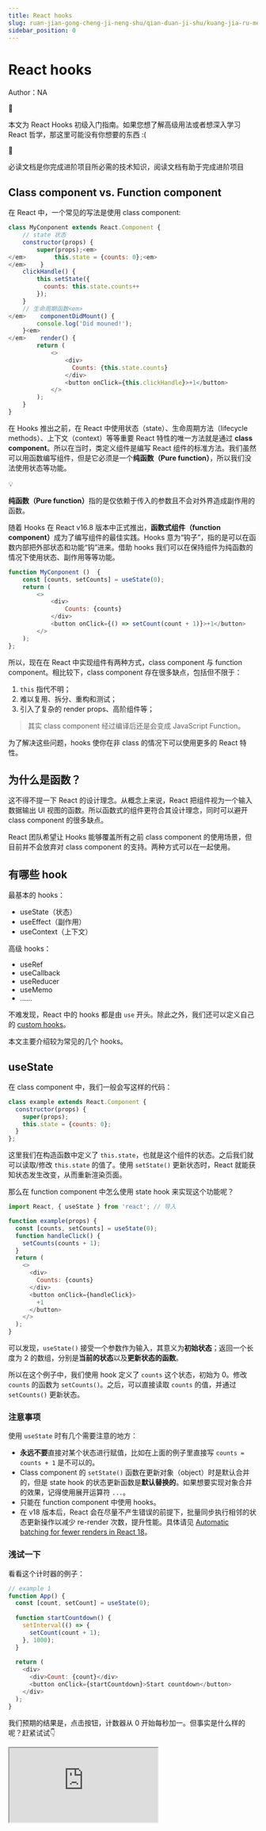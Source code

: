 ```yaml
---
title: React hooks
slug: ruan-jian-gong-cheng-ji-neng-shu/qian-duan-ji-shu/kuang-jia-ru-men/react/reacthooks/reacthooks
sidebar_position: 0
---
```


# React hooks

Author：NA

<div class="callout callout-bg-2 callout-border-2">
<div class='callout-emoji'>🔔</div>
<p>本文为 React Hooks 初级入门指南。如果您想了解高级用法或者想深入学习 React 哲学，那这里可能没有你想要的东西 :(</p>
</div>

<div class="callout callout-bg-2 callout-border-2">
<div class='callout-emoji'>📗</div>
<p>必读文档是你完成进阶项目所必需的技术知识，阅读文档有助于完成进阶项目</p>
</div>

## Class component vs. Function component

在 React 中，一个常见的写法是使用 class component:

```js
class MyConponent extends React.Component {
    // state 状态
    constructor(props) {
        super(props);<em>
</em>        this.state = {counts: 0};<em>
</em>    }
    clickHandle() {
        this.setState({
          counts: this.state.counts++
        });
    }
    // 生命周期函数<em>
</em>    componentDidMount() {
        console.log('Did mouned!');
    }<em>
</em>    render() {
        return (
            <>
                <div>
                  Counts: {this.state.counts}
                </div>
                <button onClick={this.clickHandle}>+1</button>
            </>
        );
    }
}
```

在 Hooks 推出之前，在 React 中使用状态（state）、生命周期方法（lifecycle methods）、上下文（context）等等重要 React 特性的唯一方法就是通过 <b>class component</b>。所以在当时，类定义组件是编写 React 组件的标准方法。我们虽然可以用函数编写组件，但是它必须是一个<b>纯函数（Pure function）</b>，所以我们没法使用状态等功能。

<div class="callout callout-bg-5 callout-border-5">
<div class='callout-emoji'>💡</div>
<p><b>纯函数（Pure function）</b>指的是仅依赖于传入的参数且不会对外界造成副作用的函数。</p>
</div>

随着 Hooks 在 React v16.8 版本中正式推出，<b>函数式组件（function component）</b>成为了编写组件的最佳实践。Hooks 意为“钩子”，指的是可以在函数内部把外部状态和功能“钩”进来。借助 hooks 我们可以在保持组件为纯函数的情况下使用状态、副作用等等功能。

```js
function MyConponent ()  {
    const [counts, setCounts] = useState(0);
    return (
        <>
            <div>
                Counts: {counts}
            </div>
            <button onClick={() => setCount(count + 1)}>+1</button>
        </>
    );
};
```

所以，现在在 React 中实现组件有两种方式，class component 与 function component。相比较下，class component 存在很多缺点，包括但不限于：

1. `this` 指代不明；
2. 难以复用、拆分、重构和测试；
3. 引入了复杂的 render props、高阶组件等；

> 其实 class component 经过编译后还是会变成 JavaScript Function。

为了解决这些问题，hooks 使你在非 class 的情况下可以使用更多的 React 特性。

## 为什么是函数？

这不得不提一下 React 的设计理念。从概念上来说，React 把组件视为一个输入数据输出 UI 视图的函数。所以函数式的组件更符合其设计理念，同时可以避开 class component 的很多缺点。

React 团队希望让 Hooks 能够覆盖所有之前 class component 的使用场景，但目前并不会放弃对 class component 的支持。两种方式可以在一起使用。

## 有哪些 hook

最基本的 hooks：

- useState（状态）
- useEffect（副作用）
- useContext（上下文）

高级 hooks：

- useRef
- useCallback
- useReducer
- useMemo
- ……

不难发现，React 中的 hooks 都是由 `use` 开头。除此之外，我们还可以定义自己的 [custom hooks](https://reactjs.org/docs/hooks-custom.html)。

本文主要介绍较为常见的几个 hooks。

## useState

在 class component 中，我们一般会写这样的代码：

```js
class example extends React.Component {
  constructor(props) {
    super(props);
    this.state = {counts: 0};
  }
};
```

这里我们在构造函数中定义了 `this.state`，也就是这个组件的状态。之后我们就可以读取/修改 `this.state` 的值了。使用 `setState()` 更新状态时，React 就能获知状态发生改变，从而重新渲染页面。

那么在 function component 中怎么使用 state hook 来实现这个功能呢？

```js
import React, { useState } from 'react'; // 导入

function example(props) {
  const [counts, setCounts] = useState(0);
  function handleClick() {
    setCounts(counts + 1);
  }
  return (
    <>
      <div>
        Counts: {counts}
      </div>
      <button onClick={handleClick}>
        +1
      </button>
    </>
  );
}
```

可以发现，`useState()` 接受一个参数作为输入，其意义为<b>初始状态</b>；返回一个长度为 2 的数组，分别是<b>当前的状态</b>以及<b>更新状态的函数</b>。

所以在这个例子中，我们使用 hook 定义了 `counts` 这个状态，初始为 0。修改 `counts` 的函数为 `setCounts()`。之后，可以直接读取 `counts` 的值，并通过 `setCounts()` 更新状态。

### 注意事项

使用 `useState` 时有几个需要注意的地方：

- <b>永远不要</b>直接对某个状态进行赋值，比如在上面的例子里直接写 `counts = counts + 1` 是不可以的。
- Class component 的 `setState()` 函数在更新对象（object）时是默认合并的，但是 state hook 的状态更新函数是<b>默认替换的</b>。如果想要实现对象合并的效果，记得使用展开运算符 `...`。
- 只能在 function component 中使用 hooks。
- 在 v18 版本后，React 会在尽量不产生错误的前提下，批量同步执行相邻的状态更新操作以减少 re-render 次数，提升性能。具体请见 [Automatic batching for fewer renders in React 18](https://github.com/reactwg/react-18/discussions/21)。

### 浅试一下

看看这个计时器的例子：

```js
// example 1
function App() {
  const [count, setCount] = useState(0);
  
  function startCountdown() {
    setInterval(() => {
      setCount(count + 1);
    }, 1000);
  }
  
  return (
    <div>
      <div>Count: {count}</div>
      <button onClick={startCountdown}>Start countdown</button>
    </div>
  );
}
```

我们预期的结果是，点击按钮，计数器从 0 开始每秒加一。但事实是什么样的呢？赶紧试试👇

<iframe src="https://codepen.io/deluxurousCodePen/pen/WNJBggq"/>

如果你熟悉 JS，那么聪明的你肯定会发现，这是由闭包引起的问题。Interval 中的 `count` 值始终保持为定义 Interval 那个时刻的值不变。React hooks 重度依赖闭包，所以在开发时，一定要考虑到闭包带来的问题。

那么怎么解决呢？一种解决方案是，把上面的 `setCount(count + 1);` 改为 `setCount(count => count + 1);`。这样做等于是告诉 hook 我们想要的是把状态 `count` 的值递增 1，而并不依赖于原来的 `count` 值，也就避免了闭包带来的错误。（但这个写法依然存在不合理的地方，比如 `setInterval` 其实是一个会造成副作用的操作，应当把它写在 useEffect 当中。）

## useReducer

<div class="callout callout-bg-5 callout-border-5">
<div class='callout-emoji'>💡</div>
<p>这是一个高级 hook。如果你的时间不是很充裕，可以先跳过不看。</p>
</div>

你用过 JavaScript 中的一个数组方法 [reduce](https://javascript.info/array-methods#reduce-reduceright) 吗？`useReducer` 和它有一样的名字，作用也类似。它是一个高级钩子，可以帮助我们更好地管理状态。我们在这里简单讲讲使用的方法。

```js
const [state, dispatch] = useReducer(reducer, initialArg, init);
```

其实可以把 `useReducer` 看作是更高级的 `useState`。

参数中第一个 `reducer` 是一个函数；`initialArg` 是状态的初始值计算函数的参数；`init` 是计算状态初始值的函数，可以直接留空。留空表示状态的初始值就是 `initialArg`，否则初始值就是 `init(initialArg)`。

一般的简单写法是：

```js
const [state, dispatch] = useReducer(reducer, initialState);
```

`useReducer` 的返回值也是一个数组，第一项是状态 `state`，第二项是调度函数 `dispatch`。

`reducer` 是一个<b>纯函数</b>。它接受两个参数——当前状态和行动对象，并返回一个参数——更新后的状态。`dispatch` 函数用于调度，它接受一个参数——行动对象。

### 一个栗子

```js
function reducer(state, action) {
  switch (action.type) {
    case 'increment':
      return {count: state.count + 1};
    case 'decrement';
      return {count: state.count - 1};
    default:
      throw new Error();
  }
}

function Counter() {
  const [state, dispatch] = useReducer(reducer, {count: 0});
  return (
    <>
      Count: {state.count}
      <button onClick={() => dispatch({type: 'decrement'})}>-1</button>
      <button onClick={() => dispatch({type: 'increment'})}>+1</button>
    </>
  );
}
```

和 `useState` 相比，`useReducer` 多了一个 `reducer` 函数，并且把 `setState` 改为了 `dispatch`。这实际上把状态的维护逻辑进行了一层封装。

我们把可能对状态进行的操作写在 `reducer` 中，并在行动对象中标识操作、附带参数。比如在这个例子中，我们有 `increment` 和 `decrement` 两种操作。根据 `action.type` 的不同，`reducer` 做出相应的处理，并返回新的状态。

这样我们通过调度函数 `dispatch(action)` 就可以按照指定的信息进行状态的修改。调用 `dispatch({type: 'increment'})` 就可以让 `state.count` 递增 1。 

### 注意事项

- `reducer` 必须是一个<b>纯函数</b>。
- `reducer` 中，不能直接对状态进行修改或赋值。应当创建一个新的对象，并在进行必要修改后返回。这里需要注意深浅拷贝问题。可以善用解构赋值。
- React 会保证 `dispatch` 函数在组件存在时保持不变。

## useEffect

<div class="callout callout-bg-3 callout-border-3">
<div class='callout-emoji'>🌞</div>
<p>本文重点介绍对象—— <code>useEffect</code>。</p>
</div>

之前我们提到，函数式组件应当是一个没有副作用的纯函数。但通过 Effect hook，我们可以实现副作用操作。它的格式是这样的：

```js
useEffect(effect, deps);
```

其中 `effect` 是一个<b>函数</b>，它不接受参数。这个函数内部就是具体的副作用操作，譬如网络请求、设置订阅、DOM 操作等等。同时，这个函数可以有返回值，返回值依然是一个不接受参数的函数，表示对副作用的清理或消除。`deps` 可以是 `undefined` 或者一个<b>可以为空的数组</b>，表示这个副作用的依赖。

这样似乎难以理解。我们可以试着这样思考：

组件在渲染时可能希望产生某些副作用，如修改 DOM，访问网络等。我们使用 effect hook 来实现这个功能——把副作用写在 `useEffect` 的参数当中。而在<b>每次重新渲染</b>时，这些副作用都会被重新执行，这会引入一些问题：

- 有时我们希望在重新执行副作用之前消除前一次副作用。解决的办法是在 `effect` 参数中写上返回值。
- 有时某些副作用的重复执行是不必要的且可能影响性能。解决办法就是为副作用加入依赖项。这样做其实是在告诉 React：“这个副作用只依赖于这些值，如果这些值没有改变，那就没有必要重复执行副作用”。那么 React 在每次重新渲染时，就会把每个副作用的依赖项与上次渲染时的值进行比较。当有值发生了改变时，React 才会重新执行副作用。如果依赖项为 undefined，那么每次 re-render 时都会执行副作用。

<div class="callout callout-bg-2 callout-border-2">
<div class='callout-emoji'>🔔</div>
<p>React 在比较依赖项时，使用的是<b>浅比较</b>。所以尽量不要把整个对象、数组等直接作为依赖项。</p>
</div>

### 一个栗子

我们来看看之前 state hook 中使用过的计时器例子，但这次我们使用 `useEffect` 钩子。

```js
// example 2
function App() {
  const [count, setCount] = useState(0);
  
  useEffect(() => {
    const interval = setInterval(() => {
      setCount(count + 1);
    }, 1000);
    return () => {clearInterval(interval);}
  }, [count]);
  
  return (
    <div>
      <div>Count: {count}</div>
    </div>
  );
}
```

尝试理解一下这段代码。[点这里运行](https://codepen.io/deluxurousCodePen/pen/PoaovBe)。

- 第一次渲染时，执行副作用。设置了一个定时器，每隔一秒递增一次 `count`。
- 第一秒过去后，`count` 加 1。状态改变触发 re-render。
- 重新渲染后比较副作用的依赖。发现 `count` 值发生了改变。
- 重新执行副作用。执行时分为两步。
    - 首先，清除上一次的副作用。可以看到代码中定义了清除副作用的函数——它清除了定时器。
    - 然后，执行这一次的副作用。也就是重新设置了定时器。它将在 1 秒后给 `count` 加 1。

- ……

所以，这段代码通过不太直接的方式实现了一个秒数计时器。

你可能想问，为什么在这个例子中，`setCount(count + 1);` 没有像之前那样发生闭包的问题。难道这里没有产生闭包吗？我们会在后文解释这个问题。

### 状态"快门"

我们看一下这个更为直观的例子：

```js
// example 3
function App() {
  const [count, setCount] = useState(0);
  
  function addCount() {
    setCount(count + 1);
  }
  
  useEffect(() => {
    setTimeout(() => {
      console.log(count);
    }, 5000);
  }, [count]);
  
  return (
    <div>
      <button onClick={addCount}>+1</button>
    </div>
  );
}
```

<iframe src="https://codepen.io/jiangmizzz-Xu/pen/GRYLXGN"/>

尝试快速地点击多次 +1 按钮，然后查看 console。每次打印的值符合你的预期吗？

我们可以认为，每一次渲染，React 都生成了一个当前组件的“副本”。对于一个“副本”来说，里面的所有 states 都是不可改变的常量（这就是我们为什么使用 `const` 来定义 state）；但是不同的“副本”之间，这些 states 可能有所不同。而每一个“副本”中的 effects，只能获取到它所在的“副本”中的 states。

在上面的例子中，第一次点击 +1 按钮后，React 进行一次重新渲染，并产生了一个“副本”。在这个“副本”当中，`count` 的值为 1。然后 React 执行副作用，设置了一个定时器，在 1 秒后打印 `count` 的值。而 1 秒后，不论你点击了多少次 +1 按钮，`count` 的值对于这个“副本”来说，值始终都是 1。

<div class="callout callout-bg-2 callout-border-2">
<div class='callout-emoji'>🔔</div>
<p>这样的性质对于 class component 并<b>不成立</b>。如果你感兴趣的话，可以实现一个看似等价的组件，<a href="https://codepen.io/deluxurousCodePen/pen/GRGRbqY">执行一下</a>看看效果。</p>
</div>

事实上，不只有 states 和 effects，“副本”中所有的函数（自定义函数、计时器等等）都会捕获它所在的那次渲染中的 states 和 props，而这些 states 和 props 对于他们所在的“副本”来说都是常量。这也解释了为什么不能对 states 直接赋值。

闭包的无处不在可能会使你感到厌恶，但好处在于，闭包使得每次渲染时的逻辑清晰且确定。

如果你不想要这种效果，而想要像 class component 那样读取当前实际状态的值，可以使用 `useRef`，我们会在后文讲到。

### <em>Obliviate!</em> 

<img src="/assets/IJkAb1341otyKnxwqeJcNRALnJg.gif" src-width="245" src-height="155" align="center"/>

你或许在之前学过一些这样的东西：

> <em>【教程】如何使用 useEffect 模拟 class component 的生命周期</em>

> ```js
<em>useEffect(() => {</em>
<em>  ...</em>
<em>}, []);</em>
```
> <em>这样可以让这个副作用在组件 mount 时执行一次，实现 componentDidMount 的效果。</em>

事实是，class component 的思维模型并不能完全同样地应用于 hooks，上面的写法也不能保证 100% 符合期望。想要更好的理解和使用 useEffect，需要进行一些思维的转换。一个建议是，把生命周期的概念<b>都忘掉</b>，试着去用 effects 的方式思考。

### Don't cheat

> <em>Trick me once, trick me twice</em>
> <em>Don't you know that cash ain't the only price</em>
> <em>It's coming back around</em>

对于 useEffect 的依赖项，尽量<b>不要对 React 撒谎</b>。请把副作用中所有用到的依赖<b>全部</b>写在依赖项中。

很多初学者会忽略这个问题，在依赖项中少写几项，这可能会导致预想不到的问题。

还记得 [example 2](https://xn4zlkzg4p.feishu.cn/wiki/wikcnAj97pK5WexPjxFZ3AUEWRc#WC4OdkQgwoSKEuxEbBSc2wXQnke) 和我们之前提出的问题吗？（为什么 example 2 中的 `setCount` 没有闭包问题？）来看一下这个例子：

```js
// example 4
function App() {
  const [count, setCount] = useState(0);
  
  useEffect(() => {
    const interval = setInterval(() => {
      setCount(count + 1);
      console.log(count); // 增加日志打印（仅为了观察）
    }, 1000);
    return () => { clearInterval(interval); }
  }, []); // 去掉了依赖项 count
  
  return (
    <div>
      <div>Count: {count}</div>
    </div>
  );
}
```

和 example 2 相比，我们去掉了依赖项。试着[运行一下](https://codepen.io/deluxurousCodePen/pen/WNybaQd)，看看结果是什么。

写这段代码时，这位程序员可能在想：

> <em>“我想要一个计时器。我想要它在组件挂载时从 0 开始计时。我想要它在组件卸载时停止计时。”</em>

但结果却是……

如果你还记得 state hook 中的那个例子，你可能很快就能反应过来，这里是<b>闭包</b>引起的问题—— effect 中的 count 因为闭包而始终为 0。根据当时的解决方案，把第 7 行改为 `setCount(count => count + 1);` 就可以了。

现在我们再<b>从依赖项的角度</b>思考这个问题。

- 为什么这个代码不 work？因为我们欺骗了 React。Effect 中依赖了 `count`，却没有写在依赖项里。
- 为什么 [example 2](https://xn4zlkzg4p.feishu.cn/wiki/wikcnAj97pK5WexPjxFZ3AUEWRc#WC4OdkQgwoSKEuxEbBSc2wXQnke) 的代码能 work？因为这段代码正确地标明了依赖项，React 。
- 为什么在 example 5 中，把第 7 行改为 `setCount(count => count + 1);` 又 work 了？——因为这样的修改使得 `setCount` 不依赖于第三行定义的 `count` 的值（初始值），而是每次都在一个小的箭头函数里根据当前最新的 `count` 值来计算出更新的值。

```ts
// example 5
function App() {
  const [count, setCount] = useState(0);
  
  useEffect(() => {
    const interval = setInterval(() => {
      // setXXX 支持接受一个函数作为参数，会用最新的值作为参数调用传入的函数
      setCount(count => count + 1);
      console.log(count); // 增加日志打印（仅为了观察）
    }, 1000);
    return () => { clearInterval(interval); }
  }, []); // 去掉了依赖项 count
  
  return (
    <div>
      <div>Count: {count}</div>
    </div>
  );
}
```

Voila！遵守依赖项的规则可以帮助你发现潜在的闭包陷阱。如果你想强制要求正确列出所有的依赖项，可以试着编写 lint 规则，或者用一个[现成的](https://github.com/facebook/react/issues/14920)。

### 漏网之鱼

很多人会容易忽略 JS 中的一个重要成员：<b>函数</b>。问题就是，函数也需要作为 `useEffect` 的依赖并标明吗？

答案是 YES。忽略函数依赖是不安全的<del>（虽然可能大多数情况下不会出问题）</del>。

和 class component 不同，function component 中定义的函数在每次渲染时都是不同的。所以，直接把组件内定义的函数作为依赖项可能会导致触发 re-render 过于频繁。

最佳实践应该是：

- 把不依赖本组件中 states 或 props 的函数定义到组件外部。这样的函数不再被视为是依赖项。
- 尽可能把 effect 会用到的函数定义在 effect 内部。注意，这些定义在内部的函数也会依赖组件中的 states 或 props，不要忘记把它们写在依赖项中。
- 如果还是需要在 effect 中调用一个组件内部的函数（包括通过 props 传入的函数），可以把这些函数包在 `useCallback` 中。

### まだ... 壊れた

如果你开始尝试每次都写正确的依赖项，那么，你很棒！但是很多人会发现，自己写的 effect hook 还是不能按照预期运行。比如，你有没有陷入<b>无限重复循环</b>调用某个 effect 的地狱？或者，你虽然依赖了某个状态，但并不想让这个状态在下一次更新时触发这个 effect？

很多人在遇到这些问题之后，就会选择在依赖项上弄虚作假。

其实你需要的是更优雅地写 effect hook。一个好的开始就是<b>减少依赖。</b>

如何减少依赖？

- 前面的例子中已经提到了，可以让 state hook 中的 `setSomeState()` 接受一个函数，这样就可以减少依赖。
- 使用 `useReducer` 来减少依赖。调用 `dispatch` 函数并<b>不</b>依赖于当前状态值。而且，之前已经介绍过了，React 会保证 `dispatch` 函数不变。所以把 `dispatch` 函数从依赖项中省去是安全的。（`useReducer` 真是一个很好的可以减少依赖的妙招！）
- 改进或者重新设计 effect 函数，尝试传递尽可能少的信息。
- 完整的列表和例子，可以在这里看到：https://react.dev/learn/you-might-not-need-an-effect

## useRef

Ref 意为引用。通过 `useRef` 我们可以创建一个引用。

```js
const ref = useRef(initialValue);
```

创建的方式很简单，`useRef` 接收一个参数，作为这个引用的初始值。

值的获取和修改也很简单：

```js
console.log(ref.current);
ref.current = nextValue;
```

通过 `.current` 直接进行访问和修改即可。

我们来看一下这个例子：

```js
// example 5
function App() {
  const [count, setCount] = useState(0);
  const cntRef = useRef(0);
  
  function addCount() {
    setCount(count + 1);
    cntRef.current ++;
  }
  
  useEffect(() => {
    setTimeout(() => {
      console.log("State: " + count + "; Ref: " + cntRef.current);
    }, 2000);
  }, [count]);
  
  return (
    <div>
      <div>Count: {count}</div>
      <button onClick={addCount}>+1</button>
    </div>
  );
}
```

<iframe src="https://codepen.io/deluxurousCodePen/pen/NWzqwoQ"/>

根据 console 中打印的结果，不难发现 ref 中的值表现和 state 不同。各个“副本”中通过 ref 所取到的值都是一样的且是最新的。

我们可以想象，ref 本身仅仅是一个引用。对于每一个副本来说，虽然它捕获了全部的 states 和 props，但是所有的“副本”中的 ref 都指向了同一个地方，所以通过 ref 获取到的都是相同的且是最新的值。

### 一些性质

除了上面这个例子所体现的特性之外，ref 还有一些特点：

- 修改 `ref.current` 并不会导致组件重新渲染。我们知道 state 的更新会触发组件的 re-render。但是 ref 并不会。
- Ref 的修改是同步的，而 state 的修改是异步的。也就是说，ref 修改后更新的值立即可用。
- Ref 的值在多次渲染之间是持久化的。

### 对象的 ref 属性

可以通过设置 DOM 对象的 ref 属性把 DOM 对象传递给 ref。

```js
function App() {
  const mRef = useRef();
  
  return (
    <div>
      <myComponent ref={mRef}>...</myComponent>
    </div>
  );
}
```

在这个例子中，`<myComponent>` 的 `ref` 属性为 `mRef`，所以组件创建后，可以通过 `mRef` 访问 `myComponent` 实例。比如 `mRef.current.value` 可以访问 `myComponent` 实例中的 `value` 值；`mRef.current.doSomething()` 可以触发 `myComponent` 实例的 `doSomething` 方法。

值得注意的是：

- 通过这种方法获取到的组件实例是 sealed 的。这意味着不能借由 `ref.current` 给对象添加属性、删除属性。
- 只能给 class component 设置 ref 以获取其实例。Function component 不适用这种方法。
- `ref` 属性是 React 组件的特殊属性。无法直接通过 props 把 ref 引用传递给更深层的组件。如果你想要这么做，可以尝试使用 `forwardRef`。

### createRef

你可能还看到过一个函数 `createRef`。这个函数也可以创建引用，但是它和 `useRef` 不同。

`useRef` 在每次渲染时都返回同一个对象，但是 `createRef` 每次会重新创建对象。

## useContext

我们可以通过 props 把父组件内的值传入子组件，但是如果想要传入深层子组件就会变得很麻烦。我们可以通过 `createContext` 创建上下文，使用 provider 提供上下文，在消费者子组件中就可以通过 `useContext` 引用上下文。

这是一个 theme context 的例子：

```js
const themes = {
  light: {
    foreground: "#000000",
    background: "#eeeeee"
  },
  dark: {
    foreground: "#ffffff",
    background: "#222222"
  }
};

// 创建 context
const ThemeContext = React.createContext(themes.light);

function App() {
  return (
    // 提供 context，并设置 context 内容
    <ThemeContext.Provider value={themes.dark}>
      <Toolbar />
    </ThemeContext.Provider>
  );
}

function Toolbar(props) {
  return (
    <div>
      <ThemedButton />
    </div>
  );
}

function ThemedButton() {
  // 使用 context
  const theme = useContext(ThemeContext);
  return (
    <button style={{ background: theme.background, color: theme.foreground }}>
      I am styled by theme context!
    </button>
  );
}
```

如果你熟悉 class component 中的 context API，这里的 `useContext` 其实类似于 `<ThemeContext.Consumer>`。

在 `useContext` 时，React 会返回<b>最近</b>的 Provider 中的<b>最新</b>的 value。

值得留意的是，当 Provider 的 value 发生变化时，它的子组件都会重新渲染。所以一般我们只会选择把不常变动的值放在 context 中。

## useMemo

`useMemo` 是一个高级钩子，可以记忆一些值。它的使用方法是：

```js
const memorizedValue = useMemo(() => fn, deps);
```

`useMemo` 的第一个参数是一个函数，用于使用依赖项计算 `memorizedValue` 的值；第二项是一个数组，为依赖项。当依赖项中的值发生变化时，React 会重新调用 `fn` 计算 `memorizedValue` 的值；否则 React 不会轻易在每次渲染时都重新计算其值。

```js
function slowFunction(num) {
  console.log('Calling Slow Function');
  // ....
}

const App = () => {
  const [number, setNumber] = useState(0);
  const [count, setCount] = useState(0);

  const answer = useMemo(() => slowFunction(number), [number]);

  const addCount = () => {
    setCount(count + 1)
  }
  
  return (
    <>
        <div>count: {count}</div>
        <div>number: {number}</div>
        <button onClick={addCount}>+1</button>
    </>
  )
};
```

在这个例子中，使用 number 计算 answer 的函数耗时很长，所以我们要尽可能避免不必要的额外计算。使用 `useMemo` 后，只有 `number` 的值发生改变时才会重新调用 `slowFunction` 进行计算；如果只是点击 +1 按钮更新 `count`，那么 `answer` 的值会被记忆，无需每次重新计算。

<div class="callout callout-bg-2 callout-border-2">
<div class='callout-emoji'>🔔</div>
<p><code>useMemo</code> 应当只用来减少不必要的计算，优化性能。所有的副作用都应该写在 <code>useEffect</code> 中，不应出现在 <code>useMemo</code> 中。</p>
</div>

<div class="callout callout-bg-2 callout-border-2">
<div class='callout-emoji'>🔔</div>
<p>在未来，React 可能还会在某些特定情况下重新计算 memo 值，不管依赖项是否发生变化。</p>
</div>

## useCallback

```js
const memorizedCallback = useCallback(fn, deps);
```

`useCallback` 和 `useMemo` 基本一致。不同之处在于，`useMemo` 存储的是用 `fn` 计算出的值，而 `useCallback` 存储 `fn` 这个函数。当依赖项值不变时，这个函数也不会发生变化。

为什么在组件中声明函数时，我们需要 useCallback？直接写 `function XXX() {}` 不行吗？实际上确实不太行，容易出现问题。如果你需要将这个函数作为参数传递给一些子组件，那么当这个函数变化时，子组件会被重新渲染。然而这个函数的变化可能仅仅是因为它被重新声明了——你的当前组件的某个跟这个函数无关的 state 变了，导致了当前组件被重新渲染，而在重新渲染时，没有使用 `useCallback` 的函数会被重新声明，而被重新声明的函数，尽管函数体完全一样，也会被认为是发生了变化。你可以理解为它被重新创建了一次，内存地址变了。其实，很可能这个函数本身并不需要被重新声明，但是它就是被重新声明了，导致子组件认为传进来的函数变了，而被迫重新渲染。`useCallback` 可以解决这个问题，使用它创建的函数，能够保证只有在 `deps` 里面的元素的内容变化时才重新声明。当然，`deps` 写的比实际需要的少也会出现问题，例如函数该被重新声明的时候没有被重新声明，导致其中引用的变量（当前组件的 state）指向了此前某个时间的 state 而非最新的 state。参考上文 useEffect 小节中提到的闭包问题。

另外，`useCallback(fn, deps)` 其实等价于 `useMemo(() => fn, deps)`。

## 禁忌事项

1. 少写 `deps` 数组，某些依赖项没有放进去。
2. 在除了组件最外层的地方使用任何 Hook。也包括在 `if` 之后使用 Hook。这是因为，在组件对应的函数第一次被执行时，所有的 Hook 都应当被跑一次，这样 React 才能知道这个组件都以什么顺序使用了哪些 Hook（这很重要！）。

```js
// 错误：
function App() {
  const { data: users, isLoading, error } = useSWR("/api/user/list");
  
  if (isLoading) return <Loading />
  if (error) return <Error reason={error.message} />
  if (users.length === 0) return null
  
  const [userId, setUserId] = useState(users[0].id)
  return <User id={userId} onClick={() => {
    setUserId(users.pop().id);
  }}>
}
```

上面这段代码中就出现了在 `if` 之后使用了 Hook（`useState`）的问题。

在 App 组件第一次跑时，由于 SWR 进行网络请求需要一定的时间，因此 `isLoading` 一定是 `true`，那么 `useState` 就不会跑。后面再跑 App 组件时，例如当 SWR 完成了请求、`isLoading` 和 `data` 均发生了改变，此时会跑到第 9 行而执行 `useState`。对于 React 来讲，这是非常无厘头的——它应当在状态改变时重绘组件，但是现在发生了状态的增加，凭空冒出来一个新的 state，那么它应该重新渲染吗？

更重要的是，其实你的不同的 state 在 React 看来都是 `useState` 调用。React 为了区分这些 state（从而比较到底哪些 state 在两次渲染中间发生了怎样的改变），采用了基于调用顺序的区分方法。

首先一个很简单的事实：我们使用的是 `const [x, setX] = useState(0)`，那么无论如何，`x` 一定是 `const`（<b>常量</b>）。这也就意味着<b>没有任何办法</b>可以修改 `x` 的值，它将始终为 `0`。这是 JS 世界的铁律，无法绕过。你可能会觉得，那我 `setX(1)` 又是如何令 `x` 变成 `1` 的呢，这岂不是矛盾了？然而并不是。调用 `setX` 意味着组件的总体的 state 发生了改变。此时，React 会重新执行一遍这个组件所对应的函数，从而获得<b>新的一份</b> `x` 和 `setX`。在已经被卸载并销毁的旧组件（函数）的作用域里面，x 变量的值仍然是 0。在新执行得到的这个组件（函数）里面，x 变量的值从最开始就是 1，且将永远为 1。

然而 React 并不具备源代码级别的分析能力，它无法得知某个 `useState` 被解构赋值成了什么名字。你完全可以给它起个辨识度很高的名字，例如 timer 和 userId：

```js
const [timer, setTimer] = useState(100);
const [userId, setUserId] = useState(10001);
```

但对于 React 来讲，它看到的就只是状态的顺序，也就是调用 `useState` Hook 的顺序。所以你的 timer 在 React 里面是 state 0，你的 userId 在 React 里面是 state 1。就这么简单。

那么，如果你有两个 state：

```js
const [a, setA] = useState(1);
const [b, setB] = useState(2);
```

但是你使用了某种恶魔的方式使得他们在某两个时刻的中间，值改变了，但是调用顺序也变了：

```js
let initRun = true;
function App() {
  if(initRun) {
    const [a, setA] = useState(1);  // React 看到的：state 0
    const [b, setB] = useState(2);  // React 看到的：state 1
    initRun = false;  // 为了区分当前是不是第一次挂载
  } else {
    const [b, setB] = useState(1);  // React 看到的：state 0
    const [a, setA] = useState(2);  // React 看到的：state 1
  }
  
  const [x, setX] = useState(0);  // React 看到的：state 2
  setX(1); // 仅仅是为了触发重绘。React 意识到 state 2 变了，因此这个 App 函数会被重新执行
}
```

那么在 React 看来，第二次渲染时候的 state a 其实对应到第一次渲染的时候的 state b。因此在你看来 a 的 state 从 1 变成 2，b 的 state 从 2 变成 1，但是在 React 看来 state 1 的值一直是 1 没有改变，state 2 的值一直是 2 没有改变。

类似地，如果你在第一次渲染时没有调用某个 Hook，但是从第 n 次渲染开始调用这个 hook，React 就不知道该如何把它跟上一个时刻的状态进行对应，甚至可能导致状态的对应是完全错位的。

### 总结

总之把钩子们都写在最外面、最上面就好，别整花活。

你可以在 https://legacy.reactjs.org/docs/hooks-rules.html 找到所有的禁忌事项。

## 自定义钩子

https://react.dev/learn/reusing-logic-with-custom-hooks

理解了常用的钩子之后，所谓的<b>自定义钩子</b>仅仅是把这些逻辑提取出来罢了。当你遇到不同的组件中存在同样逻辑的代码，就可以考虑使用自定义钩子将他们封装起来，以减少重复代码、增强各个组件的可维护性。

看一下这一段代码：

```js
function App() {
  const [product, setProduct] = useState(0);
  const [a, setA] = useState(0);
  const [b, setB] = useState(0);
  
  useEffect(() => {
    setProduct(a * b);
  }, [a, b]);
  
  return (
    <div>
      <div>Product: {product}</div>
      <div>a: {a}  b: {b}</div>
      <button onClick={() => setA(a + 1)}>a++</button>
      <button onClick={() => setA(a - 1)}>a--</button>
      <button onClick={() => setB(b + 1)}>b++</button>
      <button onClick={() => setB(b - 1)}>b--</button>
    </div>
  );
}
```

这是一个简单的计算乘积的例子。我们可以直接把中间这一段提取出来：

```js
const useProduct = (initialA, initialB) => {
  const [product, setProduct] = useState(0);
  const [a, setA] = useState(initialA);
  const [b, setB] = useState(initialB);
  
  useEffect(() => {
    setProduct(a * b);
  }, [a, b]);
  
  return [product, a, b, setA, setB];
}
```

中间这一段只是一个简单的复制粘贴。我们把它包装在了一个 `useProduct` 函数中，接收两个参数——`a` 和 `b` 的初始值，并返回一个数组，对外提供了三个状态的值，以及修改状态 `a` 和 `b` 的两个函数。

组件的代码便简化为了：

```js
function App() {
  const [product, a, b, setA, setB] = useProduct(0, 0);
  
  return (
    <div>
      <div>Product: {product}</div>
      <div>a: {a}  b: {b}</div>
      <button onClick={() => setA(a + 1)}>a++</button>
      <button onClick={() => setA(a - 1)}>a--</button>
      <button onClick={() => setB(b + 1)}>b++</button>
      <button onClick={() => setB(b - 1)}>b--</button>
    </div>
  );
}
```

可以看出，自定义钩子其实就是将 React 提供的几个钩子进行组合封装。

有几点值得注意的地方：

- 自定义钩子的名称<b>一定要以 </b><b>use</b><b> 开头</b>。这是因为「Only Hooks and components can call other Hooks」，而使用 `use` 开头的函数，按照 React 命名规约，会被 linter 标记为一个 Hook。这样，linter 就会允许它调用其它 Hook，同时禁止它被非 Hook/Component 的函数所调用。这可以最大程度上确保你的应用程序正常工作。
- 自定义钩子可以被看作是一个普通的函数，你可以指定它接受什么参数、返回什么结果。根据业务和逻辑封装需要，它甚至可以什么参数都不接受、或者什么结果都不返回。

## 实战 —— 使用 useEffect 实现网络请求

在这里我会提供几段不同的实现，它们之间的设计是层层递进的。

进行网络请求，就必定会用到异步。看一下这个写法：

```js
// version 1
function App() {
  const [data, setData] = useState("");
  
  useEffect(async () => {
    const result = await fetch(
      'https://apiurl.com/someapi?query=123',
    );
    setData(result.data);
  }, []);
  
  return (
    <div>Data: {data}</div>
  );
}
```

思考：

- `useEffect(async () => {...}, [...]);` 的写法合理吗？如果你有空自己写一下并运行，可以看到 React 报了 Warning/Error，为什么？

改进一下：

```js
// version 2
function App() {
  const [data, setData] = useState("");
  
  useEffect(() => {
    const fetchData = async () => {
      const result = await fetch(
        'https://apiurl.com/someapi?query=123',
      );
      setData(result.data);
    }
    fetchData();
  }, []);
  
  return (
    <div>Data: {data}</div>
  );
}
```

思考：

- 这段代码可以正常运行并获得预期效果吗？
- 如果把依赖项留空（把 `[]` 也删掉），会发生什么？

尝试加入加载提示和异常提示：

```js
// version 3
function App() {
  const [data, setData] = useState("");
  const [loading, setLoading] = useState(false);
  const [err, setErr] = useState(false);
  
  useEffect(() => {
    const fetchData = async () => {
      setLoading(true);
      try {
        const result = await fetch(
          'https://apiurl.com/someapi?query=123',
        );
        setData(result.data);
      } catch (e) {
        setErr(true);
      }
      setLoading(false);
    }
    fetchData();
  }, []);
  
  return (
    <>
      {loading && (
        <div>Loading...</div>
      )}
      {err && (
      <div>Something went wrong!</div>
      )}
      {(!loading && !err) && (
        <div>Data: {data}</div>
      )}
    </>
  );
}
```

思考：

- 下一步，想要可以修改 api 请求中的 `query` 参数，应该怎么写？

```js
// version 4
function App() {
  const [data, setData] = useState("");
  const [query, setQuery] = useState(123);
  const [loading, setLoading] = useState(false);
  const [err, setErr] = useState(false);
  
  useEffect(() => {
    const fetchData = async () => {
      setLoading(true);
      try {
        const result = await fetch(
          `https://apiurl.com/someapi?query=${query}`,
        );
        setData(result.data);
      } catch (e) {
        setErr(true);
      }
      setLoading(false);
    }
    fetchData();
  }, [query]);
  
  return (
    <>
      {loading && (
        <div>Loading...</div>
      )}
      {err && (
      <div>Something went wrong!</div>
      )}
      {(!loading && !err) && (
        <div>Data: {data}</div>
      )}
      <button onClick={() => setQuery(123)}>123</button>
      <button onClick={() => setQuery(234)}>234</button>
      <button onClick={() => setQuery(666)}>666</button>
    </>
  );
}
```

思考：

- 当组件卸载时，如何取消状态的修改（终止请求），避免内存泄漏？
- 当短时间内重复多次请求时，由于各种原因，可能会遇到后请求的数据比先请求的更早返回，这会导致数据不正确。（比如，先请求 123，再请求 234，结果 123 的 response 比 234 返回的更晚，导致页面上显示的是 123 的请求数据。）怎么避免这种情况？

```js
// version 5
function App() {
  const [data, setData] = useState("");
  const [query, setQuery] = useState(123);
  const [loading, setLoading] = useState(false);
  const [err, setErr] = useState(false);
  
  useEffect(() => {
    let cancel = false;
    const fetchData = async () => {
      setLoading(true);
      try {
        const result = await fetch(
          `https://apiurl.com/someapi?query=${query}`,
        );
        if (!cancel) setData(result.data);
      } catch (e) {
        if (!cancel) setErr(true);
      }
      if (!cancel) setLoading(false);
    }
    fetchData();
    return () => {
      cancel = true;
    }
  }, [query]);
  
  return (
    <>
      {loading && (
        <div>Loading...</div>
      )}
      {err && (
      <div>Something went wrong!</div>
      )}
      {(!loading && !err) && (
        <div>Data: {data}</div>
      )}
      <button onClick={() => setQuery(123)}>123</button>
      <button onClick={() => setQuery(234)}>234</button>
      <button onClick={() => setQuery(666)}>666</button>
    </>
  );
}
```

现在功能基本完善了，但还是可以尝试思考：

- 如果还需要支持修改 api 路径，可以怎么写？
- 如果同一页面中存在很多不同的网络请求，怎么利用 `useRef` 使得取消请求更为方便？
- 当状态变得很复杂时，如何用 `useReducer` 改写这一部分，以厘清 effect 中设置状态的逻辑？
- 如何把这一部分提取成一个自定义钩子？
- 如何把这些 api 放在 context 中提供给多个子页面？
- ……

## 有用的链接

- https://reactjs.org/docs/hooks-rules.html
- https://reactjs.org/docs/hooks-faq.html （这个 FAQ 可能涵盖了你的大多数疑问，快去看看吧！）
- https://reactjs.org/docs/thinking-in-react.html （Think in React!）

## 参考资料

- https://overreacted.io/a-complete-guide-to-useeffect/
- https://www.robinwieruch.de/react-hooks-fetch-data/


